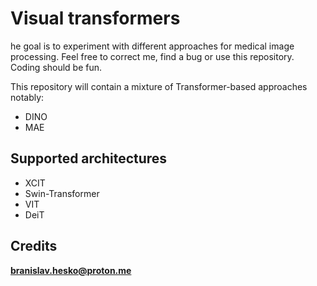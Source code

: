 # Visual transformers
he goal is to experiment with different approaches for medical image processing.
Feel free to correct me, find a bug or use this repository. Coding should be fun.


This repository will contain a mixture of Transformer-based approaches notably:
 - DINO
 - MAE

## Supported architectures
 * XCIT
 * Swin-Transformer
 * VIT
 * DeiT


## Credits
**branislav.hesko@proton.me**